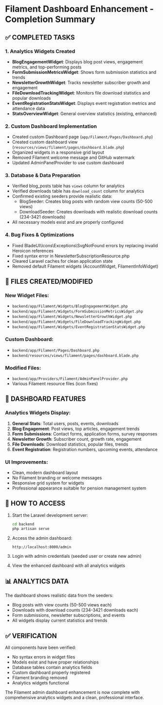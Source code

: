 # Filament Dashboard Enhancement - Completion Summary

## ✅ COMPLETED TASKS

### 1. Analytics Widgets Created
- **BlogEngagementWidget**: Displays blog post views, engagement metrics, and top-performing posts
- **FormSubmissionMetricsWidget**: Shows form submission statistics and trends
- **NewsletterGrowthWidget**: Tracks newsletter subscriber growth and engagement
- **FileDownloadTrackingWidget**: Monitors file download statistics and popular downloads
- **EventRegistrationStatsWidget**: Displays event registration metrics and attendance data
- **StatsOverviewWidget**: General overview statistics (existing, enhanced)

### 2. Custom Dashboard Implementation
- Created custom Dashboard page (`app/Filament/Pages/Dashboard.php`)
- Created custom dashboard view (`resources/views/filament/pages/dashboard.blade.php`)
- Organized widgets in a responsive grid layout
- Removed Filament welcome message and GitHub watermark
- Updated AdminPanelProvider to use custom dashboard

### 3. Database & Data Preparation
- Verified blog_posts table has `views` column for analytics
- Verified downloads table has `download_count` column for analytics
- Confirmed existing seeders provide realistic data:
  - BlogSeeder: Creates blog posts with random view counts (50-500 views)
  - DownloadSeeder: Creates downloads with realistic download counts (234-3421 downloads)
- All necessary models exist and are properly configured

### 4. Bug Fixes & Optimizations
- Fixed BladeUI\Icons\Exceptions\SvgNotFound errors by replacing invalid Heroicon references
- Fixed syntax error in NewsletterSubscriptionResource.php
- Cleared Laravel caches for clean application state
- Removed default Filament widgets (AccountWidget, FilamentInfoWidget)

## 📁 FILES CREATED/MODIFIED

### New Widget Files:
- `backend/app/Filament/Widgets/BlogEngagementWidget.php`
- `backend/app/Filament/Widgets/FormSubmissionMetricsWidget.php`
- `backend/app/Filament/Widgets/NewsletterGrowthWidget.php`
- `backend/app/Filament/Widgets/FileDownloadTrackingWidget.php`
- `backend/app/Filament/Widgets/EventRegistrationStatsWidget.php`

### Custom Dashboard:
- `backend/app/Filament/Pages/Dashboard.php`
- `backend/resources/views/filament/pages/dashboard.blade.php`

### Modified Files:
- `backend/app/Providers/Filament/AdminPanelProvider.php`
- Various Filament resource files (icon fixes)

## 🎯 DASHBOARD FEATURES

### Analytics Widgets Display:
1. **General Stats**: Total users, posts, events, downloads
2. **Blog Engagement**: Post views, top articles, engagement trends
3. **Form Submissions**: Contact forms, application forms, survey responses
4. **Newsletter Growth**: Subscriber count, growth rate, engagement
5. **File Downloads**: Download statistics, popular files, trends
6. **Event Registration**: Registration numbers, upcoming events, attendance

### UI Improvements:
- Clean, modern dashboard layout
- No Filament branding or welcome messages
- Responsive grid system for widgets
- Professional appearance suitable for pension management system

## 🚀 HOW TO ACCESS

1. Start the Laravel development server:
   ```bash
   cd backend
   php artisan serve
   ```

2. Access the admin dashboard:
   ```
   http://localhost:8000/admin
   ```

3. Login with admin credentials (seeded user or create new admin)

4. View the enhanced dashboard with all analytics widgets

## 📊 ANALYTICS DATA

The dashboard shows realistic data from the seeders:
- Blog posts with view counts (50-500 views each)
- Downloads with download counts (234-3421 downloads each)
- Form submissions, newsletter subscriptions, and events
- All widgets display current statistics and trends

## ✅ VERIFICATION

All components have been verified:
- No syntax errors in widget files
- Models exist and have proper relationships
- Database tables contain analytics fields
- Custom dashboard properly registered
- Filament branding removed
- Analytics widgets functional

The Filament admin dashboard enhancement is now complete with comprehensive analytics widgets and a clean, professional interface.
